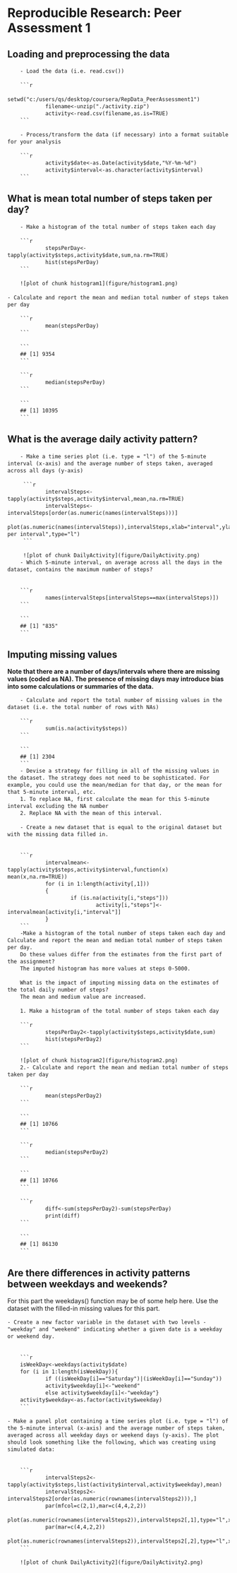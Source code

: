 # Reproducible Research: Peer Assessment 1


## Loading and preprocessing the data
        - Load the data (i.e. read.csv())
        
        ```r
                setwd("c:/users/qs/desktop/coursera/RepData_PeerAssessment1")
                filename<-unzip("./activity.zip")
                activity<-read.csv(filename,as.is=TRUE)
        ```
        
        - Process/transform the data (if necessary) into a format suitable for your analysis
        
        ```r
                activity$date<-as.Date(activity$date,"%Y-%m-%d")
                activity$interval<-as.character(activity$interval)
        ```

## What is mean total number of steps taken per day?
        - Make a histogram of the total number of steps taken each day
        
        ```r
                stepsPerDay<-tapply(activity$steps,activity$date,sum,na.rm=TRUE)
                hist(stepsPerDay)
        ```
        
        ![plot of chunk histogram1](figure/histogram1.png) 

    - Calculate and report the mean and median total number of steps taken per day
        
        ```r
                mean(stepsPerDay)
        ```
        
        ```
        ## [1] 9354
        ```
        
        ```r
                median(stepsPerDay)
        ```
        
        ```
        ## [1] 10395
        ```



## What is the average daily activity pattern?
        - Make a time series plot (i.e. type = "l") of the 5-minute interval (x-axis) and the average number of steps taken, averaged across all days (y-axis)
         
         ```r
                intervalSteps<-tapply(activity$steps,activity$interval,mean,na.rm=TRUE)
                intervalSteps<-intervalSteps[order(as.numeric(names(intervalSteps)))]
                plot(as.numeric(names(intervalSteps)),intervalSteps,xlab="interval",ylab="steps per interval",type="l")
         ```
         
         ![plot of chunk DailyActivity](figure/DailyActivity.png) 
        - Which 5-minute interval, on average across all the days in the dataset, contains the maximum number of steps?
        
        
        ```r
                names(intervalSteps[intervalSteps==max(intervalSteps)])
        ```
        
        ```
        ## [1] "835"
        ```


## Imputing missing values
**Note that there are a number of days/intervals where there are missing values (coded as NA). The presence of missing days may introduce bias into some calculations or summaries of the data.**

        - Calculate and report the total number of missing values in the dataset (i.e. the total number of rows with NAs)
        
        ```r
                sum(is.na(activity$steps)) 
        ```
        
        ```
        ## [1] 2304
        ```
        - Devise a strategy for filling in all of the missing values in the dataset. The strategy does not need to be sophisticated. For example, you could use the mean/median for that day, or the mean for that 5-minute interval, etc.
        1. To replace NA, first calculate the mean for this 5-minute interval excluding the NA number
        2. Replace NA with the mean of this interval.
        
        - Create a new dataset that is equal to the original dataset but with the missing data filled in.
        
        
        ```r
                intervalmean<-tapply(activity$steps,activity$interval,function(x) mean(x,na.rm=TRUE))
                for (i in 1:length(activity[,1]))
                {
                        if (is.na(activity[i,"steps"]))
                                activity[i,"steps"]<-intervalmean[activity[i,"interval"]]
                }
        ```
        -Make a histogram of the total number of steps taken each day and Calculate and report the mean and median total number of steps taken per day.                 
        Do these values differ from the estimates from the first part of the assignment? 
        The imputed histogram has more values at steps 0-5000.
        
        What is the impact of imputing missing data on the estimates of the total daily number of steps?
        The mean and medium value are increased.
        
        1. Make a histogram of the total number of steps taken each day
        
        ```r
                stepsPerDay2<-tapply(activity$steps,activity$date,sum)
                hist(stepsPerDay2)
        ```
        
        ![plot of chunk histogram2](figure/histogram2.png) 
        2.- Calculate and report the mean and median total number of steps taken per day
        
        ```r
                mean(stepsPerDay2)
        ```
        
        ```
        ## [1] 10766
        ```
        
        ```r
                median(stepsPerDay2)
        ```
        
        ```
        ## [1] 10766
        ```
        
        ```r
                diff<-sum(stepsPerDay2)-sum(stepsPerDay)
                print(diff)
        ```
        
        ```
        ## [1] 86130
        ```
        
        

## Are there differences in activity patterns between weekdays and weekends?

For this part the weekdays() function may be of some help here. Use the dataset with the filled-in missing values for this part.

    - Create a new factor variable in the dataset with two levels - "weekday" and "weekend" indicating whether a given date is a weekday or weekend day.
    
        
        ```r
        isWeekDay<-weekdays(activity$date)
        for (i in 1:length(isWeekDay)){
                if ((isWeekDay[i]=="Saturday")|(isWeekDay[i]=="Sunday"))
                activity$weekday[i]<-"weekend"
                else activity$weekday[i]<-"weekday"}
        activity$weekday<-as.factor(activity$weekday)
        ```

    - Make a panel plot containing a time series plot (i.e. type = "l") of the 5-minute interval (x-axis) and the average number of steps taken, averaged across all weekday days or weekend days (y-axis). The plot should look something like the following, which was creating using simulated data:
        
        
        ```r
                intervalSteps2<-tapply(activity$steps,list(activity$interval,activity$weekday),mean)
                intervalSteps2<-intervalSteps2[order(as.numeric(rownames(intervalSteps2))),]
                par(mfcol=c(2,1),mar=c(4,4,2,2))
                plot(as.numeric(rownames(intervalSteps2)),intervalSteps2[,1],type="l",xlab="interval",ylab="steps",main="weekday",ylim=c(1,250))
                par(mar=c(4,4,2,2))
                plot(as.numeric(rownames(intervalSteps2)),intervalSteps2[,2],type="l",xlab="interval",ylab="steps",main="weekend",ylim=c(1,250))
        ```
        
        ![plot of chunk DailyActivity2](figure/DailyActivity2.png) 
